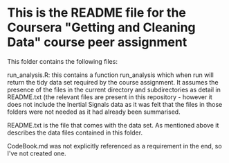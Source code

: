 # This is the README file for the Coursera "Getting and Cleaning Data" course peer assignment

This folder contains the following files:

run_analysis.R: this contains a function run_analysis which when run will return the tidy data set
required by the course assignment.    It assumes the presence of the files in the current directory
and subdirectories as detail in README.txt (the relevant files are present in this repository - however
it does not include the Inertial Signals
data as it was felt that the files in those folders were not needed as it had already been summarised.

README.txt is the file that comes with the data set.    As mentioned above it describes the data files
contained in this folder.

CodeBook.md was not explicitly referenced as a requirement in the end, so I've not created one.
